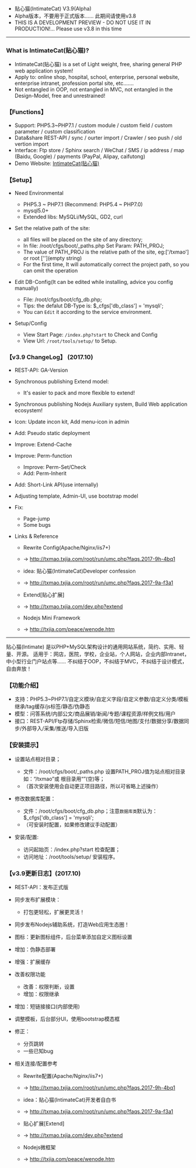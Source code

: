 
* 贴心猫(IntimateCat) V3.9(Alpha)
* Alpha版本，不要用于正式版本…… 此期间请使用v3.8
* THIS IS A DEVELOPMENT PREVIEW - DO NOT USE IT IN PRODUCTION!... Please use v3.8 in this time

--- --- --- --- --- --- --- --- --- 


### What is IntimateCat(贴心猫)?

* IntimateCat(贴心猫) is a set of Light weight, free, sharing general PHP web application system!
* Apply to: online shop, hospital, school, enterprise, personal website, enterprise intranet, profession portal site, etc.......
* Not entangled in OOP, not entangled in MVC, not entangled in the Design-Model, free and unrestrained!


### 【Functions】

* Support: PHP5.3~PHP7.1 / custom module / custom field / custom parameter / custom classification
* Data&share REST-API / sync / ourter import / Crawler / seo push / old vertion import
* Interface: Ftp store / Sphinx search / WeChat / SMS / ip address / map (Baidu, Google) / payments (PayPal, Alipay, caifutong)
* Demo Website: [IntimateCat(贴心猫)](http://txmao.txjia.com/)


### 【Setup】

* Need Environmental
  - PHP5.3 ~ PHP7.1 (Recommend: PHP5.4 ~ PHP7.0)
  - mysql5.0+
  - Extended libs: MySQLi/MySQL, GD2, curl

* Set the relative path of the site: 
  - all files will be placed on the site of any directory; 
  - In file: /root/cfgs/boot/_paths.php Set Param: PATH_PROJ; 
  - The value of PATH_PROJ is the relative path of the site, eg:['/txmao'] or root [''](empty string)
  - For the first time, It will automatically correct the project path, so you can omit the operation

* Edit DB-Config(It can be edited while installing, advice you config manually) 
  - File: /root/cfgs/boot/cfg_db.php; 
  - Tips: the defalut DB-Type is: $_cfgs['db_class'] = 'mysqli'; 
  - You can `Edit` it according to the service environment.

* Setup/Config 
  - View Start Page: `/index.php?start` to Check and Config
  - View Url: `/root/tools/setup/` to Setup.


### 【v3.9 ChangeLog】 (2017.10)

* REST-API: GA-Version

* Synchronous publishing Extend model:
  - It's easier to pack and more flexible to extend!

* Synchronous publishing Nodejs Auxiliary system, Build Web application ecosystem!

* Icon: Update incon kit, Add menu-icon in admin

* Add: Pseudo static deployment

* Improve: Extend-Cache

* Improve: Perm-function
  - Improve: Perm-Set/Check
  - Add: Perm-Inherit

* Add: Short-Link API(use internally)

* Adjusting template, Admin-UI, use bootstrap model

* Fix: 
  - Page-jump
  - Some bugs

* Links & Reference

  - Rewrite Config(Apache/Nginx/iis7+)  
  - -> http://txmao.txjia.com/root/run/umc.php?faqs.2017-9h-4bq1

  - idea: 贴心猫(IntimateCat)Developer confession  
  - -> http://txmao.txjia.com/root/run/umc.php?faqs.2017-9a-f3a1

  - Extend[贴心扩展]  
  - -> http://txmao.txjia.com/dev.php?extend

  - Nodejs Mini Framework  
  - -> http://txjia.com/peace/wenode.htm

--- --- --- --- --- --- --- --- --- 

贴心猫(Intimate) 是以PHP+MySQL架构设计的通用网站系统，简约、实用、轻量、开源。
适用于：网店，医院，学校，企业站，个人网站，企业内部Intranet，中小型行业门户站点等……
不纠结于OOP，不纠结于MVC，不纠结于设计模式，自由奔放！


### 【功能介绍】

* 支持：PHP5.3~PHP7.1/自定义模块/自定义字段/自定义参数/自定义分类/模板继承/tag缓存/js标签/静态/伪静态
* 模型：问答系统/内部公文/商品展销/新闻/专题/课程资源/样例文档/用户
* 接口：REST-API/Ftp存储/Sphinx检索/微信/短信/地图/支付/数据分享/数据同步/外部导入/采集/推送/导入旧版


### 【安装提示】

* 设置站点相对目录；
  - 文件：/root/cfgs/boot/_paths.php 设置PATH_PROJ值为站点相对目录如：“/txmao”或 根目录用“”(空)等；
  - （首次安装使用会自动更正项目路径，所以可省略上述操作）

* 修改数据库配置：
  - 文件：/root/cfgs/boot/cfg_db.php；注意`数据库类`默认为：$_cfgs['db_class'] = 'mysqli';
  - （可安装时配置，如果修改建议手动配置）

* 安装/配置: 
  - 访问起始页：/index.php?start 检查配置；
  - 访问地址：/root/tools/setup/ 安装程序。


### 【v3.9更新日志】(2017.10)

* REST-API：发布正式版

* 同步发布扩展模块：
  - 打包更轻松，扩展更灵活！

* 同步发布Nodejs辅助系统，打造Web应用生态圈！

* 图标：更新图标组件，后台菜单添加自定义图标设置

* 增加：伪静态部署

* 增强：扩展缓存

* 改善权限功能
  - 改善：权限判断，设置
  - 增加：权限继承

* 增加：短链接接口(内部使用)

* 调整模板，后台部分UI，使用bootstrap模态框

* 修正：
  - 分页跳转
  - 一些已知bug

* 相关连接/配置参考

  - Rewrite配置(Apache/Nginx/iis7+)  
  - -> http://txmao.txjia.com/root/run/umc.php?faqs.2017-9h-4bq1

  - idea：贴心猫(IntimateCat)开发者自白书  
  - -> http://txmao.txjia.com/root/run/umc.php?faqs.2017-9a-f3a1

  - 贴心扩展[Extend]  
  - -> http://txmao.txjia.com/dev.php?extend

  - Nodejs微框架  
  - -> http://txjia.com/peace/wenode.htm
